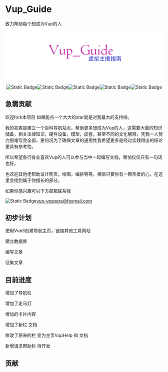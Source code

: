 # Vup_Guide
致力帮助每个想成为Vup的人
![图片](https://github.com/Blackcat-love/Vup_Guide/blob/main/src/assets/vup_guide.png)

<div style="display: flex; align-items: center; justify-content: center;">   <img alt="Static Badge" src="https://img.shields.io/badge/Vue3-blue">   <img alt="Static Badge" src="https://img.shields.io/badge/JavaScript-orange"> 
<img alt="Static Badge" src="https://img.shields.io/badge/vue--router-bule">
    <img alt="Static Badge" src="https://img.shields.io/badge/Node-green?style=flat-square">
    <img alt="Static Badge" src="https://shields.io/badge/MySQL-lightgrey?logo=mysql&style=plastic&logoColor=white&labelColor=blue">
</div>




## 急需贡献

欢迎fork本项目 如果能点一个大大的star就是对我最大的支持啦。

我的初衷是建立一个百科导航站点，帮助更多想成为Vup的人，这需要大量的知识储备，相关法律知识，硬件设备，模型，皮套，甚至不同的文化解释，凭我一人努力很难写完全部，更何况为了确保文章的通用性我希望更多是经过实践得出的结论更具有参考性。

所以希望各行各业喜欢Vup的人可以参与当中一起编写文档，哪怕仅仅只有一句话也好。

也欢迎其他佬帮助设计网页，绘图，编排等等，相信只要你有一颗热爱的心，在这里会找到属于你擅长的部分。

如果你感兴趣可以下方邮箱联系我

<img alt="Static Badge" src="https://img.shields.io/badge/Email-D14836?style=for-the-badge&logo=gmail&logoColor=white" align=left > vup-vespera@foxmail.com



## 初步计划

使用Vue3创建导航主页，链接其他工具网站

建立数据库

编写文章

征集文章

## 目前进度

增加了导航栏

增加了走马灯

增加的卡片内容

增加了新栏 文档 

修改了原来的栏 变为主页VupHelp 和 文档

新增请求帮助栏 待开发



## 贡献



